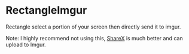 # RectangleImgur
Rectangle select a portion of your screen then directly send it to imgur.

Note: I highly recommend not using this, [ShareX](https://github.com/ShareX/ShareX) is much better and can upload to Imgur.
